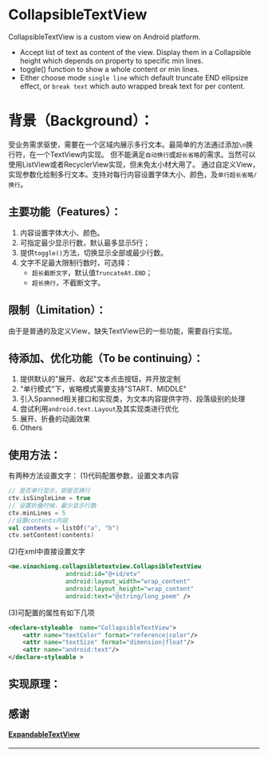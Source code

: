 # CollapsibleTextView
CollapsibleTextView is a custom view on Android platform.
- Accept list of text as content of the view. Display them in a Collapsible height which depends on property to specific min lines. 
- toggle() function to show a whole content or min lines.
- Either choose mode `single line` which default truncate END ellipsize effect, or `break text` which auto wrapped break text for per content. 

# 背景（Background）：
受业务需求驱使，需要在一个区域内展示多行文本。最简单的方法通过添加`\n`换行符，在一个TextView内实现。
但不能满足`自动换行`或`超长省略`的需求。当然可以使用ListView或者RecyclerView实现，但未免太小材大用了。
通过自定义View，实现参数化绘制多行文本。支持对每行内容设置字体大小、颜色，及`单行超长省略/换行`。

## 主要功能（Features）：
1. 内容设置字体大小、颜色。
2. 可指定最少显示行数，默认最多显示5行；
3. 提供`toggle()`方法，切换显示全部或最少行数。
4. 文字不足最大限制行数时，可选择：
    - `超长截断文字`，默认值`TruncateAt.END`；
    - `超长换行`，不截断文字。

## 限制（Limitation）：
由于是普通的及定义View，缺失TextView已的一些功能，需要自行实现。

## 待添加、优化功能（To be continuing）：
1. 提供默认的"展开、收起"文本点击按钮，并开放定制
2. "单行模式"下，省略模式需要支持"START、MIDDLE"
2. 引入Spanned相关接口和实现类，为文本内容提供字符、段落级别的处理
3. 尝试利用`android.text.Layout`及其实现类进行优化
4. 展开、折叠的动画效果
5. Others


## 使用方法：
有两种方法设置文字：
(1)代码配置参数，设置文本内容
```kotlin
// 是否单行显示，即是否换行
ctv.isSingleLine = true
// 设置折叠时候，最少显示行数
ctv.minLines = 5 
//设置contents内容
val contents = listOf("a", "b")
ctv.setContent(contents)
```
(2)在xml中直接设置文字
```xml
<me.vinachiong.collapsibletextview.CollapsibleTextView
                android:id="@+id/etv"
                android:layout_width="wrap_content"
                android:layout_height="wrap_content"
                android:text="@string/long_poem" />
```
(3)可配置的属性有如下几项
```xml
<declare-styleable  name="CollapsibleTextView">
    <attr name="textColor" format="reference|color"/>
    <attr name="textSize" format="dimension|float"/>
    <attr name="android:text"/>
</declare-styleable >
```

## 实现原理：


## 感谢
#### [ExpandableTextView][1]
---------------------


[1]: https://github.com/Carbs0126/ExpandableTextView
